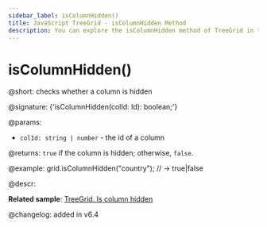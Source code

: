```yaml
---
sidebar_label: isColumnHidden()
title: JavaScript TreeGrid - isColumnHidden Method 
description: You can explore the isColumnHidden method of TreeGrid in the documentation of the DHTMLX JavaScript UI library. Browse developer guides and API reference, try out code examples and live demos, and download a free 30-day evaluation version of DHTMLX Suite 7.
---
```


# isColumnHidden()

@short: checks whether a column is hidden

@signature: {'isColumnHidden(colId: Id): boolean;'}

@params:
- `colId: string | number` - the id of a column

@returns:
`true` if the column is hidden; otherwise, `false`.

@example:
grid.isColumnHidden("country"); // -> true|false

@descr:

**Related sample**: [TreeGrid. Is column hidden](https://snippet.dhtmlx.com/fcjfp19d)

@changelog:
added in v6.4

[comment]: # (@related: treegrid/usage.md#checking-visibility-of-a-column)
